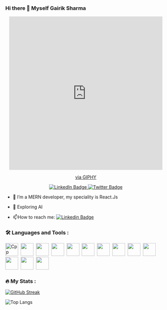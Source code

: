 ### Hi there 👋 Myself Gairik Sharma
<div id="header" align="center">
  <iframe src="https://giphy.com/embed/HscDLzkO8EOTmgkhQP" width="480" height="480" frameBorder="0" class="giphy-embed" allowFullScreen></iframe><p><a href="https://giphy.com/gifs/thecodingspacerd-code-coder-lets-HscDLzkO8EOTmgkhQP">via GIPHY</a></p>
</div>

<div id="badges" align="center">
  <a href="https://www.linkedin.com/in/gairik-sharma-1633b4223/">
    <img src="https://img.shields.io/badge/LinkedIn-blue?style=for-the-badge&logo=linkedin&logoColor=white" alt="LinkedIn Badge"/>
  </a>
  <a href="https://twitter.com/sharma_gairik">
    <img src="https://img.shields.io/badge/Twitter-blue?style=for-the-badge&logo=twitter&logoColor=white" alt="Twitter Badge"/>
  </a>
</div>



- :telescope: I’m a MERN developer, my speciality is React.Js

- :seedling: Exploring AI

- :mailbox:How to reach me: [![Linkedin Badge](https://img.shields.io/badge/-Gairik-blue?style=flat&logo=Linkedin&logoColor=white)](https://www.linkedin.com/in/gairik-sharma-1633b4223/)




### :hammer_and_wrench: Languages and Tools :

<div>
  <img src="https://icongr.am/devicon/c-original.svg?size=128&color=currentColor" title="C++" alt="Cpp" width="40" height="40"/>&nbsp;
  <img src="https://icongr.am/devicon/cplusplus-original.svg?size=128&color=currentColor" width="40" height="40"/>&nbsp;
  <img src="https://icongr.am/devicon/javascript-original.svg?size=128&color=currentColor" width="40" height="40"/>&nbsp;
  <img src="https://icongr.am/devicon/react-original.svg?size=128&color=currentColor" width="40" height="40"/>&nbsp;
  <img src="https://icongr.am/devicon/html5-original.svg?size=128&color=currentColor" width="40" height="40"/>&nbsp;
  <img src="https://icongr.am/devicon/css3-original.svg?size=128&color=currentColor" width="40" height="40"/>&nbsp;
  <img src="https://icongr.am/devicon/nodejs-original.svg?size=128&color=currentColor" width="40" height="40"/>&nbsp;
  <img src="https://icongr.am/devicon/express-original.svg?size=128&color=currentColor" width="40" height="40"/>&nbsp;
  <img src="https://icongr.am/devicon/mongodb-original.svg?size=128&color=currentColor" width="40" height="40"/>&nbsp;
  <img src="https://icongr.am/devicon/git-original.svg?size=128&color=currentColor" width="40" height="40"/>&nbsp;
  <img src="https://icongr.am/devicon/github-original.svg?size=128&color=currentColor" width="40" height="40"/>&nbsp;
  <img src="https://icongr.am/devicon/python-original.svg?size=128&color=currentColor" width="40" height="40"/>&nbsp;
  <img src="https://icongr.am/devicon/jquery-original-wordmark.svg?size=128&color=currentColor" width="40" height="40"/>&nbsp;
</div>


### :fire: My Stats :

[![GitHub Streak](http://github-readme-streak-stats.herokuapp.com?user=GairikSharma&theme=dark)](https://git.io/streak-stats)

![Top Langs](https://github-readme-stats.vercel.app/api/top-langs/?username=GairikSharma&layout=compact&theme=dark)




<!--
**Slayer-Saran-2002/Slayer-Saran-2002** is a ✨ _special_ ✨ repository because its `README.md` (this file) appears on your GitHub profile.
Here are some ideas to get you started:
<!--
**GairikSharma/GairikSharma** is a ✨ _special_ ✨ repository because its `README.md` (this file) appears on your GitHub profile.

Here are some ideas to get you started:

- 🔭 I’m currently working on ...
- 🌱 I’m currently learning ...
- 👯 I’m looking to collaborate on ...
- 🤔 I’m looking for help with ...
- 💬 Ask me about ...
- 📫 How to reach me: ...
- 😄 Pronouns: ...
- ⚡ Fun fact: ...
-->
